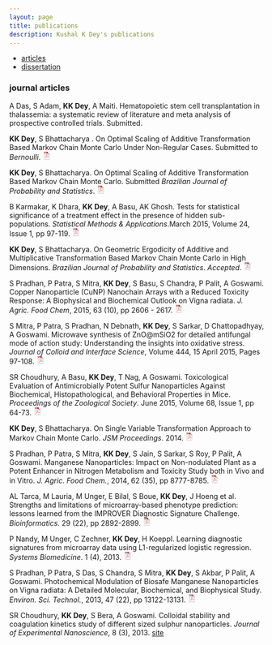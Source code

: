 ```yaml
---
layout: page
title: publications
description: Kushal K Dey's publications
---
```


<div class="navbar">
    <div class="navbar-inner">
        <ul class="nav">
            <li><a href="#articles">articles</a></li>
            <li><a href="#thesis">dissertation</a></li>
        </ul>
    </div>
</div>


### <a name="articles"></a>journal articles

A Das, S Adam, **KK Dey**, A Maiti. Hematopoietic stem cell transplantation in thalassemia: a systematic review of literature and meta analysis of prospective controlled trials. Submitted.

**KK Dey**, S Bhattacharya . On Optimal Scaling of Additive Transformation Based Markov Chain Monte Carlo Under Non-Regular Cases. Submitted to *Bernoulli*. [![pdf](icons16/pdf-icon.png)](http://arxiv.org/abs/1405.0913)

**KK Dey**, S Bhattacharya. On Optimal Scaling of Additive Transformation Based Markov Chain Monte Carlo. Submitted *Brazilian Journal of Probability and Statistics*. [![pdf](icons16/pdf-icon.png)](http://arxiv.org/pdf/1307.1446v4.pdf)


B Karmakar, K Dhara, **KK Dey**, A Basu, AK Ghosh. Tests for statistical significance of a treatment effect in the presence of hidden sub-populations. *Statistical Methods & Applications*.March 2015, Volume 24, Issue 1, pp 97-119. [![pdf](icons16/pdf-icon.png)](http://download.springer.com/static/pdf/415/art%253A10.1007%252Fs10260-014-0271-x.pdf?originUrl=http%3A%2F%2Flink.springer.com%2Farticle%2F10.1007%2Fs10260-014-0271-x&token2=exp=1441243965~acl=%2Fstatic%2Fpdf%2F415%2Fart%25253A10.1007%25252Fs10260-014-0271-x.pdf%3ForiginUrl%3Dhttp%253A%252F%252Flink.springer.com%252Farticle%252F10.1007%252Fs10260-014-0271-x*~hmac=cd363f8e32ef2c906e64c309b2e85906ddf84da19c4f9722261efa4c358f8295)

**KK Dey**, S Bhattacharya. On Geometric Ergodicity of Additive and Multiplicative Transformation Based Markov Chain Monte Carlo in High Dimensions. *Brazilian Journal of Probability and Statistics*. *Accepted*. [![pdf](icons16/pdf-icon.png)](http://arxiv.org/pdf/1312.0915v2.pdf)

S Pradhan, P Patra, S Mitra, **KK Dey**, S Basu, S Chandra, P Palit, A Goswami. Copper Nanoparticle (CuNP) Nanochain Arrays with a Reduced Toxicity Response: A Biophysical and Biochemical Outlook on Vigna radiata. *J. Agric. Food Chem*, 2015, 63 (10), pp 2606 - 2617.  [![pdf](icons16/pdf-icon.png)](http://pubs.acs.org/doi/pdf/10.1021/jf504614w)

S Mitra, P Patra, S Pradhan, N Debnath, **KK Dey**, S Sarkar, D Chattopadhyay, A Goswami. Microwave synthesis of ZnO@mSiO2 for detailed antifungal mode of action study: Understanding the insights into oxidative stress. *Journal of Colloid and Interface Science*, Volume 444, 15 April 2015, Pages 97-108.  [![pdf](icons16/pdf-icon.png)](http://ac.els-cdn.com/S0021979714009941/1-s2.0-S0021979714009941-main.pdf?_tid=7076354e-51da-11e5-bc29-00000aacb35d&acdnat=1441243613_b2b01e8384300b45885705aee00aa81f)

SR Choudhury, A Basu, **KK Dey**, T Nag, A Goswami. Toxicological Evaluation of Antimicrobially Potent Sulfur Nanoparticles Against Biochemical, Histopathological, and Behavioral Properties in Mice. *Proceedings of the Zoological Society*. June 2015, Volume 68, Issue 1, pp 64-73. [![pdf](icons16/pdf-icon.png)](http://download.springer.com/static/pdf/590/art%253A10.1007%252Fs12595-014-0098-3.pdf?originUrl=http%3A%2F%2Flink.springer.com%2Farticle%2F10.1007%2Fs12595-014-0098-3&token2=exp=1441244794~acl=%2Fstatic%2Fpdf%2F590%2Fart%25253A10.1007%25252Fs12595-014-0098-3.pdf%3ForiginUrl%3Dhttp%253A%252F%252Flink.springer.com%252Farticle%252F10.1007%252Fs12595-014-0098-3*~hmac=2f7e45a1ba6e27a4ab58e3c9c45e6ae8f08b2710f901f8b21a34bfbd4c5ee268)

**KK Dey**, S Bhattacharya. On Single Variable Transformation Approach to Markov Chain Monte Carlo. *JSM Proceedings*. 2014.  [![pdf](icons16/pdf-icon.png)](http://arxiv.org/abs/1408.6667)

S Pradhan, P Patra, S Mitra, **KK Dey**, S Jain, S Sarkar, S Roy, P Palit, A Goswami. Manganese Nanoparticles: Impact on Non-nodulated Plant as a Potent Enhancer in Nitrogen Metabolism and Toxicity Study both in Vivo and in Vitro. *J. Agric. Food Chem.*, 2014, 62 (35), pp 8777-8785.  [![pdf](icons16/pdf-icon.png)](http://pubs.acs.org/doi/ipdf/10.1021/jf502716c)

AL Tarca, M Lauria, M Unger, E Bilal, S Boue, **KK Dey**, J Hoeng et al. Strengths and limitations of microarray-based phenotype prediction: lessons learned from the IMPROVER Diagnostic Signature Challenge. *Bioinformatics*. 29 (22), pp 2892-2899. [![pdf](icons16/pdf-icon.png)](http://bioinformatics.oxfordjournals.org/content/29/22/2892.full.pdf+html)

P Nandy, M Unger, C Zechner, **KK Dey**, H Koeppl. Learning diagnostic signatures from microarray data using L1-regularized logistic regression. *Systems Biomedicine*. 1 (4), 2013. [![pdf](icons16/pdf-icon.png)](http://www.tandfonline.com/doi/pdf/10.4161/sysb.25271)

S Pradhan, P Patra, S Das, S Chandra, S Mitra, **KK Dey**, S Akbar, P Palit, A Goswami. Photochemical Modulation of Biosafe Manganese Nanoparticles on Vigna radiata: A Detailed Molecular, Biochemical, and Biophysical Study.  *Environ. Sci. Technol.*, 2013, 47 (22), pp 13122-13131. [![pdf](icons16/pdf-icon.png)](http://pubs.acs.org/doi/pdf/10.1021/es402659t)

SR Choudhury, **KK Dey**, S Bera, A Goswami. Colloidal stability and coagulation kinetics study of different sized sulphur nanoparticles. *Journal of Experimental Nanoscience*, 8 (3), 2013. [site](http://www.tandfonline.com/doi/abs/10.1080/17458080.2012.667161#.Veeki9NViko)










